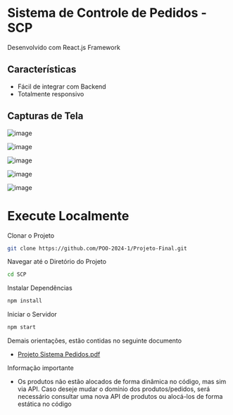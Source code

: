 # Sistema de Controle de Pedidos - SCP

Desenvolvido com React.js Framework

## Características

- Fácil de integrar com Backend
- Totalmente responsivo

## Capturas de Tela

![image](https://github.com/POO-2024-1/Projeto-Final/assets/69059499/770ae35a-5fcc-4797-8b80-47ce8936fc5d)

![image](https://github.com/POO-2024-1/Projeto-Final/assets/69059499/c0ffc3d2-b5b9-4d2e-94ab-f7bb68ee864e)

![image](https://github.com/POO-2024-1/Projeto-Final/assets/69059499/db5c183d-cac9-42f4-a661-58c90940d364)

![image](https://github.com/POO-2024-1/Projeto-Final/assets/69059499/9e3cc799-6fa6-4223-85a7-810646f17c44)

![image](https://github.com/POO-2024-1/Projeto-Final/assets/69059499/6ab251ab-0a4c-4695-9f5d-2baaaa343fb1)

# Execute Localmente

Clonar o Projeto

```bash
git clone https://github.com/POO-2024-1/Projeto-Final.git
```

Navegar até o Diretório do Projeto

```bash
cd SCP
```

Instalar Dependências

```bash
npm install
```

Iniciar o Servidor

```bash
npm start
```
Demais orientações, estão contidas no seguinte documento

- [Projeto Sistema Pedidos.pdf](https://github.com/POO-2024-1/Projeto-Final/blob/4b6ef4d3d36a2d80a99d66e30f2ed16e535e078b/Projeto%20Sistema%20Pedidos.pdf)

Informação importante

- Os produtos não estão alocados de forma dinâmica no código, mas sim via API. Caso deseje mudar o domínio dos produtos/pedidos, será necessário consultar uma nova API de produtos ou alocá-los de forma estática no código


